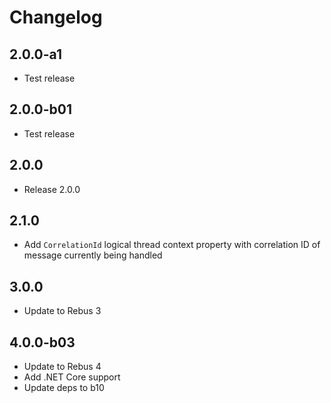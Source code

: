 # Changelog

## 2.0.0-a1

* Test release

## 2.0.0-b01

* Test release

## 2.0.0

* Release 2.0.0

## 2.1.0

* Add `CorrelationId` logical thread context property with correlation ID of message currently being handled

## 3.0.0

* Update to Rebus 3

## 4.0.0-b03

* Update to Rebus 4
* Add .NET Core support
* Update deps to b10